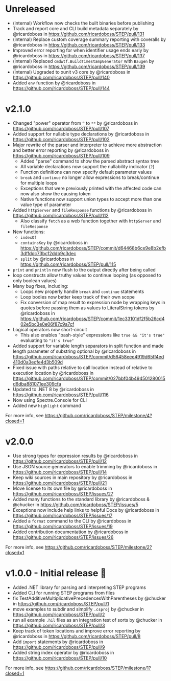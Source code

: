 # Unreleased

* (internal) Workflow now checks the built binaries before publishing
* Track and report core and CLI build metadata separately by @ricardoboss in https://github.com/ricardoboss/STEP/pull/131
* (internal) Replace custom coverage summary reporting with coveralls by @ricardoboss in https://github.com/ricardoboss/STEP/pull/133
* Improved error reporting for when identifier usage ends early by @ricardoboss in https://github.com/ricardoboss/STEP/pull/137
* (internal) Replaced `cmdwtf.BuildTimestampGenerator` with `Baugen` by @ricardoboss in https://github.com/ricardoboss/STEP/pull/139
* (internal) Upgraded to xunit v3 core by @ricardoboss in https://github.com/ricardoboss/STEP/pull/140
* Added `env` function by @ricardoboss in https://github.com/ricardoboss/STEP/pull/144

# v2.1.0

* Changed "power" operator from `^` to `**` by @ricardoboss in https://github.com/ricardoboss/STEP/pull/107
* Added support for nullable type declarations by @ricardoboss in https://github.com/ricardoboss/STEP/pull/102
* Major rewrite of the parser and interpreter to achieve more abstraction and better error reporting by @ricardoboss
  in https://github.com/ricardoboss/STEP/pull/109
    * Added "parse" command to show the parsed abstract syntax tree
    * All variable declarations now support the nullability indicator (`?`)
    * Function definitions can now specify default parameter values
    * `break` and `continue` no longer allow expressions to break/continue for multiple loops
    * Exceptions that were previously printed with the affected code can now also show the causing token
    * Native functions now support union types to accept more than one value type of parameter
* Added `httpServer` and `fileResponse` functions by @ricardoboss in https://github.com/ricardoboss/STEP/pull/112
    * Also classify `fetch` as a web function together with `httpServer` and `fileResponse`
* New functions:
    * `indexOf`
    * `containsKey` by @ricardoboss
      in https://github.com/ricardoboss/STEP/commit/d64468b6ce9e8b2efb3dffddc73bc12ddb9c3dec
    * `split` by @ricardoboss in https://github.com/ricardoboss/STEP/pull/115
* `print` and `println` now flush to the output directly after being called
* loop constructs allow truthy values to continue looping (as opposed to only boolean values)
* Many bug fixes, including:
    * Loops new properly handle `break` and `continue` statements
    * Loop bodies now better keep track of their own scope
    * Fix conversion of map result to expression node by wrapping keys in quotes before passing them as values to
      LiteralString tokens by @ricardoboss
      in https://github.com/ricardoboss/STEP/commit/1ec33101df2f5b26cd402e5bc3e0e06f87c9a7cf
* Logical operators now short-circuit
    * This also enables "bash-style" expressions like `true && "it's true"` evaluating to `"it's true"`
* Added support for variable length separators in split function and made length parameter of substring optional by
  @ricardoboss in https://github.com/ricardoboss/STEP/commit/d56458eee4919d65ff4ed410d0a3edfe4d3b509d
* Fixed issue with paths relative to call location instead of relative to execution location by @ricardoboss
  in https://github.com/ricardoboss/STEP/commit/027bbf04b494501280015d6dba881071ee309cfa
* Updated to .NET 8 by @ricardoboss in https://github.com/ricardoboss/STEP/pull/116
* Now using Spectre.Console for CLI
* Added new `highlight` command

For more info, see https://github.com/ricardoboss/STEP/milestone/4?closed=1

# v2.0.0

* Use strong types for expression results by @ricardoboss in https://github.com/ricardoboss/STEP/pull/12
* Use JSON source generators to enable trimming by @ricardoboss in https://github.com/ricardoboss/STEP/pull/14
* Keep wiki sources in main repository by @ricardoboss in https://github.com/ricardoboss/STEP/pull/21
* Move license to its own file by @ricardoboss in https://github.com/ricardoboss/STEP/issues/27
* Added many functions to the standard library by @ricardoboss & @chucker
  in https://github.com/ricardoboss/STEP/issues/5
* Exceptions now include help links to helpful Docs by @ricardoboss in https://github.com/ricardoboss/STEP/issues/17
* Added a `format` command to the CLI by @ricardoboss in https://github.com/ricardoboss/STEP/issues/19
* Added contribution documentation by @ricardoboss in https://github.com/ricardoboss/STEP/issues/26

For more info, see https://github.com/ricardoboss/STEP/milestone/2?closed=1

# v1.0.0 - Initial release 🥳

* Added .NET library for parsing and interpreting STEP programs
* Added CLI for running STEP programs from files
* fix TestAdditiveMultiplicativePrecedencesWithParentheses by @chucker in https://github.com/ricardoboss/STEP/pull/1
* move examples to subdir and simplify `.csproj` by @chucker in https://github.com/ricardoboss/STEP/pull/2
* run all example `.hil` files as an integration test of sorts by @chucker in https://github.com/ricardoboss/STEP/pull/3
* Keep track of token locations and improve error reporting by @ricardoboss
  in https://github.com/ricardoboss/STEP/pull/8
* Add `import` statements by @ricardoboss in https://github.com/ricardoboss/STEP/pull/9
* Added string index operator by @ricardoboss in https://github.com/ricardoboss/STEP/pull/10

For more info, see https://github.com/ricardoboss/STEP/milestone/1?closed=1

